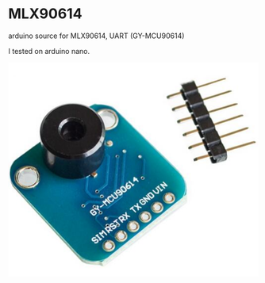 # MLX90614
arduino source for MLX90614, UART (GY-MCU90614)

I tested on arduino nano.

![demo](./img.jpg)

